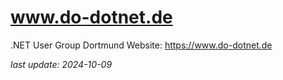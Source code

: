 # www.do-dotnet.de
.NET User Group Dortmund Website: https://www.do-dotnet.de

_last update: 2024-10-09_
